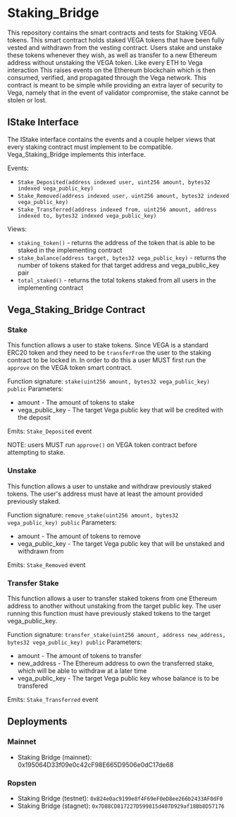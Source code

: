 # Staking_Bridge

This repository contains the smart contracts and tests for Staking VEGA tokens. This smart contract holds staked VEGA tokens that have been fully vested and withdrawn from the vesting contract. Users stake and unstake these tokens whenever they wish, as well as transfer to a new Ethereum address without unstaking the VEGA token. Like every ETH to Vega interaction This raises events on the Ethereum blockchain which is then consumed, verified, and propagated through the Vega network. This contract is meant to be simple while providing an extra layer of security to Vega, namely that in the event of validator compromise, the stake cannot be stolen or lost.

## IStake Interface
The IStake interface contains the events and a couple helper views that every staking contract must implement to be compatible.
Vega_Staking_Bridge implements this interface.

Events:
* `Stake_Deposited(address indexed user, uint256 amount, bytes32 indexed vega_public_key)`
* `Stake_Removed(address indexed user, uint256 amount, bytes32 indexed vega_public_key)`
* `Stake_Transferred(address indexed from, uint256 amount, address indexed to, bytes32 indexed vega_public_key)`

Views:
* `staking_token()` - returns the address of the token that is able to be staked in the implementing contract
* `stake_balance(address target, bytes32 vega_public_key)` - returns the number of tokens staked for that target address and vega_public_key pair
* `total_staked()` - returns the total tokens staked from all users in the implementing contract

## Vega_Staking_Bridge Contract
### Stake
This function allows a user to stake tokens. Since VEGA is a standard ERC20 token and they need to be `transferFrom` the user to the staking contract to be locked in. In order to do this a user MUST first run the `approve` on the VEGA token smart contract.

Function signature: `stake(uint256 amount, bytes32 vega_public_key) public`
Parameters:
* amount - The amount of tokens to stake
* vega_public_key - The target Vega public key that will be credited with the deposit

Emits: `Stake_Deposited` event

NOTE: users MUST run `approve()` on VEGA token contract before attempting to stake.

### Unstake
This function allows a user to unstake and withdraw previously staked tokens. The user's address must have at least the amount provided previously staked.

Function signature: `remove_stake(uint256 amount, bytes32 vega_public_key) public`
Parameters:
* amount - The amount of tokens to remove
* vega_public_key - The target Vega public key that will be unstaked and withdrawn from

Emits: `Stake_Removed` event

### Transfer Stake
This function allows a user to transfer staked tokens from one Ethereum address to another without unstaking from the target public key. The user running this function must have previously staked tokens to the target vega_public_key.

Function signature: `transfer_stake(uint256 amount, address new_address, bytes32 vega_public_key) public`
Parameters:
* amount - The amount of tokens to transfer
* new_address - The Ethereum address to own the transferred stake, which will be able to withdraw at a later time
* vega_public_key - The target Vega public key whose balance is to be transfered

Emits: `Stake_Transferred` event


## Deployments

### Mainnet 
* Staking Bridge (mainnet): 0x195064D33f09e0c42cF98E665D9506e0dC17de68

### Ropsten
* Staking Bridge (testnet): `0xB24e0ac9199e8f4F69eF0eD8ee266b2433AF0dF0`
* Staking Bridge (stagnet): `0x7D88CD817227D599815d407D929af18Bb8D57176`
